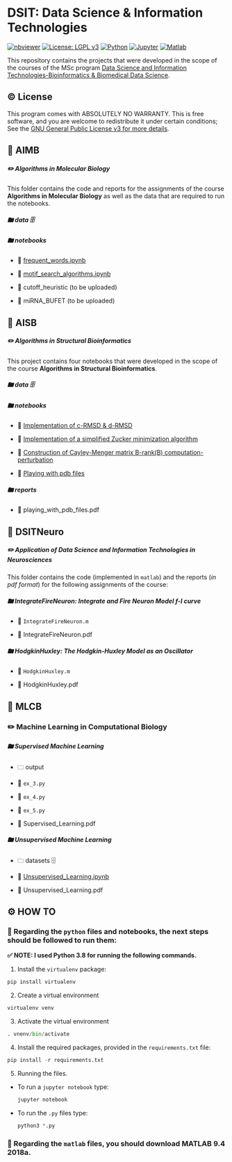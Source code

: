 # DSIT: Data Science & Information Technologies

[![nbviewer](https://raw.githubusercontent.com/jupyter/design/master/logos/Badges/nbviewer_badge.svg)](https://nbviewer.jupyter.org/github/vagmcs/prml/tree/master/)
[![License: LGPL v3](https://img.shields.io/badge/License-GPL%20v3-blue.svg)](https://www.gnu.org/licenses/gpl-3.0)
[![Python](https://img.shields.io/badge/python-3.8-3670A0?style=flat&logo=python&logoColor=ffdd54)]()
[![Jupyter](https://img.shields.io/badge/Jupyter-white?style=flat&logo=Jupyter)](https://jupyter.org/try)
[![Matlab](https://img.shields.io/badge/MATLAB-9.4--2018a-red?style=flat&logo=)]()

This repository contains the projects that were developed in the scope of the courses of the MSc program [Data Science and Information Technologies-Bioinformatics & Biomedical Data Science](http://dsit.di.uoa.gr/).

## ©️ License

This program comes with ABSOLUTELY NO WARRANTY. This is free software, and you are welcome to redistribute it under certain conditions; See the [GNU General Public License v3 for more details](http://www.gnu.org/licenses/gpl-3.0.en.html).

## 📁 AIMB

##### ✏️ Algorithms in Molecular Biology

This folder contains the code and reports for the assignments of the course **Algorithms in Molecular Biology** as well as the data that are required to run the notebooks.

##### 🖿 data 🗄️

##### 🖿 notebooks

* 💾 [frequent_words.ipynb](https://nbviewer.org/github/aspav/DSIT/blob/main/AIMB/notebooks/frequent_words.ipynb)

* 💾 [motif_search_algorithms.ipynb](https://nbviewer.org/github/aspav/DSIT/blob/main/AIMB/notebooks/motif_search_algorithms.ipynb)

* 💾 cutoff_heuristic (to be uploaded)

* 💾 miRNA_BUFET (to be uploaded)

## 📁 AISB

##### ✏️ Algorithms in Structural Bioinformatics

This project contains four notebooks that were developed in the scope of the course **Algorithms in Structural Bioinformatics**.

##### 🖿 data 🗄️

##### 🖿 notebooks

* 💾 [Implementation of c-RMSD & d-RMSD](https://nbviewer.org/github/aspav/DSIT/blob/main/AISB/notebooks/cRMSD_dRMSD.ipynb)

* 💾 [Implementation of a simplified Zucker minimization algorithm](https://nbviewer.org/github/aspav/DSIT/blob/main/AISB/notebooks/zucker_minimization_algorithm.ipynb)

* 💾 [Construction of Cayley-Menger matrix B-rank(B) computation-perturbation](https://nbviewer.org/github/aspav/DSIT/blob/main/AISB/notebooks/distance_geometry.ipynb)

* 💾 [Playing with pdb files](https://nbviewer.org/github/aspav/DSIT/blob/main/AISB/notebooks/playing_with_pdb_files.ipynb)

##### 🖿 reports

* 📝 playing_with_pdb_files.pdf

## 📁 DSITNeuro

##### ✏️ Application of Data Science and Information Technologies in Neurosciences

This folder contains the code (implemented in `matlab`) and the reports (*in pdf format*) for the following assignments of the course:

##### 🖿 **IntegrateFireNeuron**: Integrate and Fire Neuron Model f-I curve

* 💾 `IntegrateFireNeuron.m`

* 📝 IntegrateFireNeuron.pdf

##### 🖿 **HodgkinHuxley**: The Hodgkin-Huxley Model as an Oscillator

* 💾 `HodgkinHuxley.m`

* 📝 HodgkinHuxley.pdf

## 

## 📁 MLCB

### ✏️ Machine Learning in Computational Biology

##### 🖿 Supervised Machine Learning

* 🗀 output

* 💾 `ex_3.py`

* 💾 `ex_4.py`

* 💾 `ex_5.py`

* 📝 Supervised_Learning.pdf 

##### 🖿 Unsupervised Machine Learning

* 🗀 datasets 🗄️

* 💾 [Unsupervised_Learning.ipynb](https://nbviewer.org/github/aspav/DSIT/blob/main/MLCB/Unsupervised%20Learning/Unsupervised_Learning.ipynb)

* 📝 Unsupervised_Learning.pdf

## ⚙️ HOW TO

### 🐍 Regarding the `python` files and notebooks, the next steps should be followed to run them:

**✅️️ NOTE: I used Python 3.8 for running the following commands.** 

1. Install the `virtualenv` package:

```python
pip install virtualenv
```

2. Create a virtual environment

```python
virtualenv venv
```

3. Activate the virtual environment

```python
. vnenv/bin/activate
```

4. Install the required packages, provided in the `requirements.txt` file:

```python
pip install -r requirements.txt
```

5. Running the files.
* To run a `jupyter notebook` type:
  
  ```python
  jupyter notebook
  ```

* To run the `.py` files type:
  
  ```python
  python3 *.py
  ```

### 🧮 Regarding the `matlab` files, you should download MATLAB 9.4 2018a.
